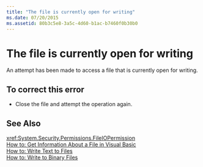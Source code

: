 ```yaml
---
title: "The file is currently open for writing"
ms.date: 07/20/2015
ms.assetid: 80b3c5e8-3a5c-4d60-b1ac-b7460f0b30b0
---
```

# The file is currently open for writing
An attempt has been made to access a file that is currently open for writing.  
  
## To correct this error  
  
-   Close the file and attempt the operation again.  
  
## See Also  
 <xref:System.Security.Permissions.FileIOPermission>  
 [How to: Get Information About a File in Visual Basic](https://msdn.microsoft.com/library/ca0720ec-f40e-4c11-9748-0ce1685c78f0)  
 [How to: Write Text to Files](../../visual-basic/developing-apps/programming/drives-directories-files/how-to-write-text-to-files.md)  
 [How to: Write to Binary Files](../../visual-basic/developing-apps/programming/drives-directories-files/how-to-write-to-binary-files.md)
